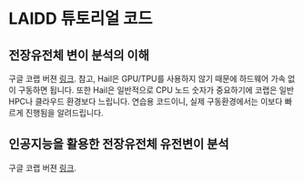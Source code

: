 # LAIDD 튜토리얼 코드 

## 전장유전체 변이 분석의 이해

구글 코랩 버젼 [링크](https://colab.research.google.com/drive/1iKCIXNWa50i-SYWfRJIjQmECt-_Pnsbx?usp=sharing). 참고, Hail은 GPU/TPU를 사용하지 않기 때문에 하드웨어 가속 없이 구동하면 됩니다. 또한 Hail은 일반적으로 CPU 노드 숫자가 중요하기에 코랩은 일반 HPC나 클라우드 환경보다 느립니다. 연습용 코드이니, 실제 구동환경에서는 이보다 빠르게 진행됨을 알려드립니다. 


## 인공지능을 활용한 전장유전체 유전변이 분석

구글 코랩 버젼 [링크](https://colab.research.google.com/drive/15Nr9zPGAq3F-Q7wtM_yHsuFEOfbO4A1e?usp=sharing). 
